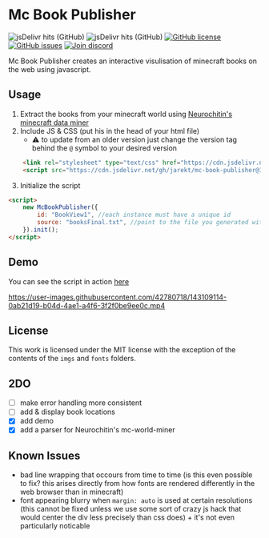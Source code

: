# Mc Book Publisher
![jsDelivr hits (GitHub)](https://img.shields.io/jsdelivr/gh/hm/jarekt/mc-book-publisher)
![jsDelivr hits (GitHub)](https://img.shields.io/jsdelivr/gh/hy/jarekt/mc-book-publisher)
[![GitHub license](https://img.shields.io/github/license/jarekt/mc-book-publisher)](https://github.com/jarekt/mc-book-publisher/blob/main/LICENSE)
[![GitHub issues](https://img.shields.io/github/issues/jarekt/mc-book-publisher)](https://github.com/jarekt/mc-book-publisher/issues)
[![Join discord](https://img.shields.io/badge/chat-on%20discord-%237289da)](https://discord.gg/2uYF7qG)

Mc Book Publisher creates an interactive visulisation of minecraft books on the web using javascript. 

## Usage
1. Extract the books from your minecraft world using [Neurochitin's minecraft data miner](https://gitlab.com/Neurochitin/mc-world-miner)
2. Include JS & CSS (put his in the head of your html file)  
    * ⚠️ to update from an older version just change the version tag behind the `@` symbol to your desired version
```html
    <link rel="stylesheet" type="text/css" href="https://cdn.jsdelivr.net/gh/jarekt/mc-book-publisher@1.0.2/src/bookPublisher.min.css">
    <script src="https://cdn.jsdelivr.net/gh/jarekt/mc-book-publisher@1.0.2/src/bookPublisher.min.js"></script>
```

3. Initialize the script
```html
<script>
    new McBookPublisher({
        id: "BookView1", //each instance must have a unique id
        source: "booksFinal.txt", //point to the file you generated with mc-world-miner
    }).init();
</script>
```
## Demo

You can see the script in action [here](https://jarekt.github.io/mc-book-publisher/)

https://user-images.githubusercontent.com/42780718/143109114-0ab21d19-b04d-4ae1-a4f6-3f2f0be9ee0c.mp4

## License
This work is licensed under the MIT license with the exception of the contents of the `imgs` and `fonts` folders.

## 2DO
- [ ] make error handling more consistent
- [ ] add & display book locations
- [x] add demo
- [x] add a parser for Neurochitin's mc-world-miner

## Known Issues
- bad line wrapping that occours from time to time (is this even possible to fix? this arises directly from how fonts are rendered differently in the web browser than in minecraft)
- font appearing blurry when `margin: auto` is used at certain resolutions (this cannot be fixed unless we use some sort of crazy js hack that would center the div less precisely than css does) + it's not even particularly noticable